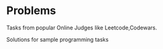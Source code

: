 # Problems
Tasks from popular Online Judges like Leetcode,Codewars.

Solutions for sample programming tasks 
